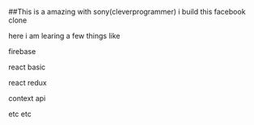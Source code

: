  ##This is a amazing with sony(cleverprogrammer) i build this facebook clone 
 
 
 here i am learing a few things like 
 
 firebase
 
 react basic
 
 react redux

 context api
 
 etc etc
 
 
 
 
